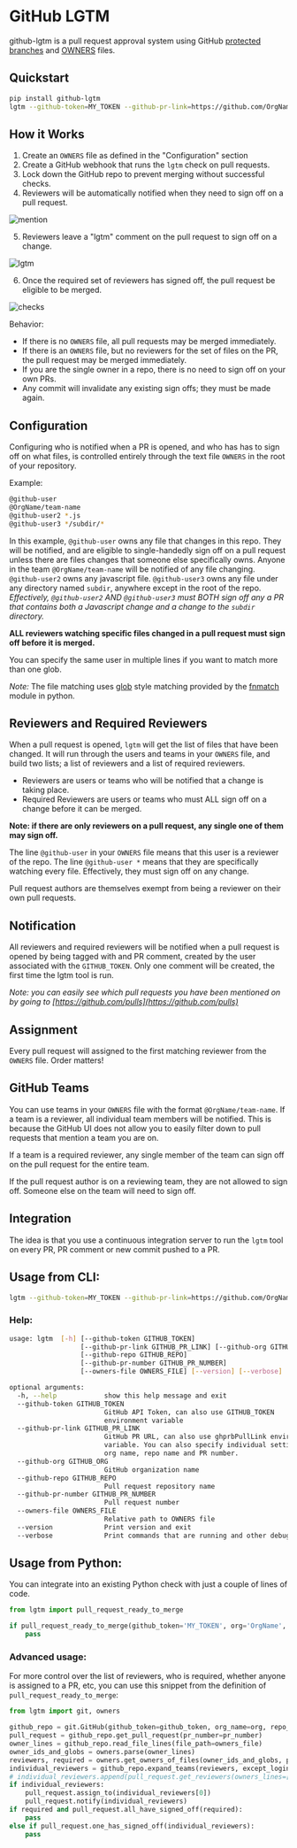 # GitHub LGTM

github-lgtm is a pull request approval system using GitHub
[protected branches](https://help.github.com/articles/about-protected-branches/)
and [OWNERS](https://www.chromium.org/developers/owners-files) files.


## Quickstart

```bash
pip install github-lgtm
lgtm --github-token=MY_TOKEN --github-pr-link=https://github.com/OrgName/repo-name/pull/1
```

## How it Works

1. Create an `OWNERS` file as defined in the "Configuration" section
2. Create a GitHub webhook that runs the `lgtm` check on pull requests.
3. Lock down the GitHub repo to prevent merging without successful checks.
4. Reviewers will be automatically notified when they need to sign off on a pull request.

![mention](https://dl.dropboxusercontent.com/spa/sffu0th1cc1sg9q/dio1i76e.png)

5. Reviewers leave a "lgtm" comment on the pull request to sign off on a change.

![lgtm](https://dl.dropboxusercontent.com/spa/sffu0th1cc1sg9q/cwa6vv73.png)

6. Once the required set of reviewers has signed off, the pull request be eligible to be merged.

![checks](https://help.github.com/assets/images/help/repository/req-status-check-all-passed.png)


Behavior:

- If there is no `OWNERS` file, all pull requests may be merged immediately.
- If there is an `OWNERS` file, but no reviewers for the set of files on the PR,
  the  pull request may be merged immediately.
- If you are the single owner in a repo, there is no need to sign off on your own PRs.
- Any commit will invalidate any existing sign offs; they must be made again.


## Configuration

Configuring who is notified when a PR is opened, and who has has to sign off on what files, is
controlled entirely through the text file `OWNERS` in the root of your repository.

Example:

```bash
@github-user
@OrgName/team-name
@github-user2 *.js
@github-user3 */subdir/*
```

In this example, `@github-user` owns any file that changes in this repo. They will be notified, and
are eligible to single-handedly sign off on a pull request unless there are files changes that
someone else specifically owns. Anyone in the team `@OrgName/team-name` will be notified of any
file changing. `@github-user2` owns any javascript file. `@github-user3` owns any file under
any directory named `subdir`, anywhere except in the root of the repo. *Effectively,
`@github-user2` AND `@github-user3` must BOTH sign off any a PR that contains both a Javascript
change and a change to the `subdir` directory.*

**ALL reviewers watching specific files changed in a pull request must sign off before it is merged.**

You can specify the same user in multiple lines if you want to match more than one glob.

*Note:* The file matching uses [glob](https://en.wikipedia.org/wiki/Glob_(programming))
style matching provided by the
[fnmatch](https://docs.python.org/2/library/fnmatch.html#fnmatch.fnmatch) module in python.


## Reviewers and Required Reviewers

When a pull request is opened, `lgtm` will get the list of files that have been changed. It will
run through the users and teams in your `OWNERS` file, and build two lists; a list of reviewers
and a list of required reviewers.

- Reviewers are users or teams who will be notified that a change is taking place.
- Required Reviewers are users or teams who must ALL sign off on a change before it can be merged.

**Note: if there are only reviewers on a pull request, any single one of them may sign off.**

The line `@github-user` in your `OWNERS` file means that this user is a reviewer of the repo. The
line `@github-user *` means that they are specifically watching every file. Effectively, they must
sign off on any change.

Pull request authors are themselves exempt from being a reviewer on their own pull requests.


## Notification

All reviewers and required reviewers will be notified when a pull request is opened by being tagged
with and PR comment, created by the user associated with the `GITHUB_TOKEN`. Only one comment
will be created, the first time the lgtm tool is run.

*Note: you can easily see which pull requests you have been mentioned on by going to
[https://github.com/pulls](https://github.com/pulls)*


## Assignment

Every pull request will assigned to the first matching reviewer from the `OWNERS` file. Order
matters!


## GitHub Teams

You can use teams in your `OWNERS` file with the format `@OrgName/team-name`. If a team is a
reviewer, all individual team members will be notified. This is because the GitHub UI does not
allow you to easily filter down to pull requests that mention a team you are on.

If a team is a required reviewer, any single member of the team can sign off on the pull request
for the entire team.

If the pull request author is on a reviewing team, they are not allowed to sign off. Someone else
on the team will need to sign off.


## Integration

The idea is that you use a continuous integration server to run the `lgtm` tool on every PR, PR
comment or new commit pushed to a PR.


## Usage from CLI:

```bash
lgtm --github-token=MY_TOKEN --github-pr-link=https://github.com/OrgName/repo-name/pull/1
```

### Help:

```bash
usage: lgtm  [-h] [--github-token GITHUB_TOKEN]
                  [--github-pr-link GITHUB_PR_LINK] [--github-org GITHUB_ORG]
                  [--github-repo GITHUB_REPO]
                  [--github-pr-number GITHUB_PR_NUMBER]
                  [--owners-file OWNERS_FILE] [--version] [--verbose]

optional arguments:
  -h, --help            show this help message and exit
  --github-token GITHUB_TOKEN
                        GitHub API Token, can also use GITHUB_TOKEN
                        environment variable
  --github-pr-link GITHUB_PR_LINK
                        GitHub PR URL, can also use ghprbPullLink environment
                        variable. You can also specify individual settings for
                        org name, repo name and PR number.
  --github-org GITHUB_ORG
                        GitHub organization name
  --github-repo GITHUB_REPO
                        Pull request repository name
  --github-pr-number GITHUB_PR_NUMBER
                        Pull request number
  --owners-file OWNERS_FILE
                        Relative path to OWNERS file
  --version             Print version and exit
  --verbose             Print commands that are running and other debug info
```

## Usage from Python:

You can integrate into an existing Python check with just a couple of lines of code.

```python
from lgtm import pull_request_ready_to_merge

if pull_request_ready_to_merge(github_token='MY_TOKEN', org='OrgName', repo='repo-name', pr_number=1):
    pass
```


### Advanced usage:

For more control over the list of reviewers, who is required, whether anyone is assigned to a PR,
etc, you can use this snippet from the definition of `pull_request_ready_to_merge`:

```python
from lgtm import git, owners

github_repo = git.GitHub(github_token=github_token, org_name=org, repo_name=repo)
pull_request = github_repo.get_pull_request(pr_number=pr_number)
owner_lines = github_repo.read_file_lines(file_path=owners_file)
owner_ids_and_globs = owners.parse(owner_lines)
reviewers, required = owners.get_owners_of_files(owner_ids_and_globs, pull_request.files)
individual_reviewers = github_repo.expand_teams(reviewers, except_login=pull_request.author)
# individual_reviewers.append(pull_request.get_reviewers(owners_lines=['foo *.js', ]))
if individual_reviewers:
    pull_request.assign_to(individual_reviewers[0])
    pull_request.notify(individual_reviewers)
if required and pull_request.all_have_signed_off(required):
    pass
else if pull_request.one_has_signed_off(individual_reviewers):
    pass
```
